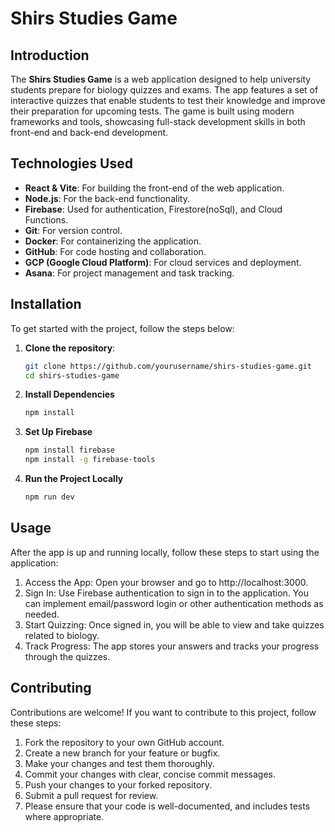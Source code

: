 # Shirs Studies Game

## Introduction

The **Shirs Studies Game** is a web application designed to help university students prepare for biology quizzes and exams. The app features a set of interactive quizzes that enable students to test their knowledge and improve their preparation for upcoming tests. The game is built using modern frameworks and tools, showcasing full-stack development skills in both front-end and back-end development.

## Technologies Used

- **React & Vite**: For building the front-end of the web application.
- **Node.js**: For the back-end functionality.
- **Firebase**: Used for authentication, Firestore(noSql), and Cloud Functions.
- **Git**: For version control.
- **Docker**: For containerizing the application.
- **GitHub**: For code hosting and collaboration.
- **GCP (Google Cloud Platform)**: For cloud services and deployment.
- **Asana**: For project management and task tracking.

## Installation

To get started with the project, follow the steps below:

1. **Clone the repository**:
   ```bash
   git clone https://github.com/yourusername/shirs-studies-game.git
   cd shirs-studies-game
   ```
2. **Install Dependencies**
   ```bash
   npm install
   ```
3. **Set Up Firebase**

   ```bash
   npm install firebase
   npm install -g firebase-tools

   ```

4. **Run the Project Locally**
   ```bash
   npm run dev
   ```

## Usage

After the app is up and running locally, follow these steps to start using the application:

1. Access the App: Open your browser and go to http://localhost:3000.
2. Sign In: Use Firebase authentication to sign in to the application. You can implement email/password login or other authentication methods as needed.
3. Start Quizzing: Once signed in, you will be able to view and take quizzes related to biology.
4. Track Progress: The app stores your answers and tracks your progress through the quizzes.

## Contributing

Contributions are welcome! If you want to contribute to this project, follow these steps:

1. Fork the repository to your own GitHub account.
2. Create a new branch for your feature or bugfix.
3. Make your changes and test them thoroughly.
4. Commit your changes with clear, concise commit messages.
5. Push your changes to your forked repository.
6. Submit a pull request for review.
7. Please ensure that your code is well-documented, and includes tests where appropriate.
